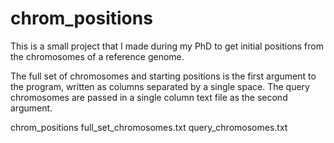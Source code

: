# chrom_positions

This is a small project that I made during my PhD to get initial positions from the chromosomes of a reference genome.

The full set of chromosomes and starting positions is the first argument to the program, written as columns separated by a single space. The query chromosomes are passed in a single column text file as the second argument.

  chrom_positions full_set_chromosomes.txt query_chromosomes.txt
